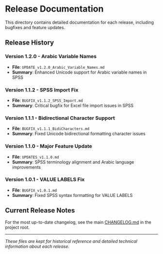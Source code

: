# Release Documentation

This directory contains detailed documentation for each release, including bugfixes and feature updates.

## Release History

### Version 1.2.0 - Arabic Variable Names
- **File**: `UPDATE_v1.2.0_Arabic_Variable_Names.md`
- **Summary**: Enhanced Unicode support for Arabic variable names in SPSS

### Version 1.1.2 - SPSS Import Fix  
- **File**: `BUGFIX_v1.1.2_SPSS_Import.md`
- **Summary**: Critical bugfix for Excel file import issues in SPSS

### Version 1.1.1 - Bidirectional Character Support
- **File**: `BUGFIX_v1.1.1_BidiCharacters.md` 
- **Summary**: Fixed Unicode bidirectional formatting character issues

### Version 1.1.0 - Major Feature Update
- **File**: `UPDATES_v1.1.0.md`
- **Summary**: SPSS terminology alignment and Arabic language improvements

### Version 1.0.1 - VALUE LABELS Fix
- **File**: `BUGFIX_v1.0.1.md`
- **Summary**: Fixed SPSS syntax formatting for VALUE LABELS

## Current Release Notes

For the most up-to-date changelog, see the main [CHANGELOG.md](../../CHANGELOG.md) in the project root.

---

*These files are kept for historical reference and detailed technical information about each release.*
